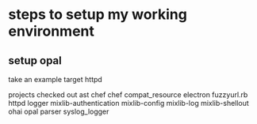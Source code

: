 # steps to setup my working environment

## setup opal

take an example target httpd


projects checked out 
ast
chef
chef
compat_resource
electron
fuzzyurl.rb
httpd
logger
mixlib-authentication
mixlib-config
mixlib-log
mixlib-shellout
ohai
opal
parser
syslog_logger